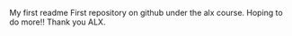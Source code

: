 My first readme
First repository on github under the alx course. Hoping to do more!!
Thank you ALX.
